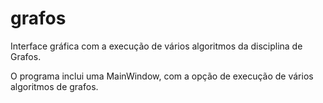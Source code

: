 # grafos
Interface gráfica com a execução de vários algoritmos da disciplina de Grafos. 

O programa inclui uma MainWindow, com a opção de execução de vários algoritmos de grafos.
